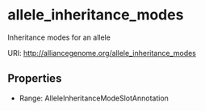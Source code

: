 # allele_inheritance_modes

Inheritance modes for an allele

URI: http://alliancegenome.org/allele_inheritance_modes



<!-- no inheritance hierarchy -->


## Properties

 * Range: AlleleInheritanceModeSlotAnnotation


